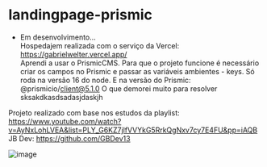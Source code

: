 # landingpage-prismic

- Em desenvolvimento... <br>
Hospedajem realizada com o serviço da Vercel: https://gabrielwelter.vercel.app/ <br>
Aprendi a usar o PrismicCMS.
Para que o projeto funcione é necessário criar os campos no Prismic e passar as variáveis ambientes - keys.
Só roda na versão 16 do node. E na versão do Prismic: @prismicio/client@5.1.0
O que demorei muito para resolver sksakdkasdsadasjdaskjh

Projeto realizado com base nos estudos da playlist: https://www.youtube.com/watch?v=AyNxLohLVEA&list=PLY_G6KZ7jlfVVYkG5RrkQgNxv7cy7E4FU&pp=iAQB
<br>JB Dev: https://github.com/GBDev13

![image](https://github.com/weltergab/landingpage-prismic/assets/62655532/6a0ffa16-c554-4fc5-8124-2f2985f1c388)
